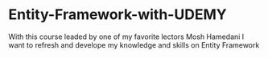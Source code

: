 # Entity-Framework-with-UDEMY
With this course leaded by one of my favorite lectors Mosh Hamedani I want to refresh and develope my knowledge and  skills on Entity Framework
